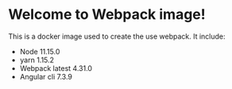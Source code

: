 Welcome to Webpack image!
=========================

This is a docker image used to create the use webpack.
It include:

 - Node 11.15.0
 - yarn 1.15.2
 - Webpack latest 4.31.0
 - Angular cli 7.3.9